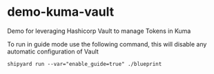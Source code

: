 # demo-kuma-vault
Demo for leveraging Hashicorp Vault to manage Tokens in Kuma

To run in guide mode use the following command, this will disable any automatic configuration of Vault

```shell
shipyard run --var="enable_guide=true" ./blueprint
```
